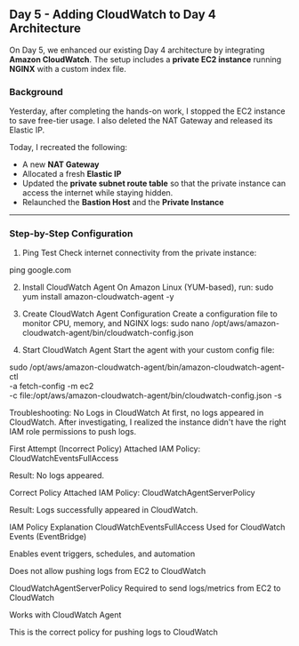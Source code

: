 ## Day 5 - Adding CloudWatch to Day 4 Architecture

On Day 5, we enhanced our existing Day 4 architecture by integrating **Amazon CloudWatch**. The setup includes a **private EC2 instance** running **NGINX** with a custom index file.

### Background
Yesterday, after completing the hands-on work, I stopped the EC2 instance to save free-tier usage. I also deleted the NAT Gateway and released its Elastic IP.

Today, I recreated the following:
- A new **NAT Gateway**
- Allocated a fresh **Elastic IP**
- Updated the **private subnet route table** so that the private instance can access the internet while staying hidden.
- Relaunched the **Bastion Host** and the **Private Instance**

---

### Step-by-Step Configuration

1. Ping Test
Check internet connectivity from the private instance:

ping google.com


2. Install CloudWatch Agent
On Amazon Linux (YUM-based), run:
sudo yum install amazon-cloudwatch-agent -y

3. Create CloudWatch Agent Configuration
Create a configuration file to monitor CPU, memory, and NGINX logs:
sudo nano /opt/aws/amazon-cloudwatch-agent/bin/cloudwatch-config.json


4. Start CloudWatch Agent
Start the agent with your custom config file:

sudo /opt/aws/amazon-cloudwatch-agent/bin/amazon-cloudwatch-agent-ctl \
-a fetch-config -m ec2 \
-c file:/opt/aws/amazon-cloudwatch-agent/bin/cloudwatch-config.json -s




Troubleshooting: No Logs in CloudWatch
At first, no logs appeared in CloudWatch. After investigating, I realized the instance didn't have the right IAM role permissions to push logs.

First Attempt (Incorrect Policy)
Attached IAM Policy: CloudWatchEventsFullAccess

Result: No logs appeared.

Correct Policy
Attached IAM Policy: CloudWatchAgentServerPolicy

Result: Logs successfully appeared in CloudWatch.



IAM Policy Explanation
CloudWatchEventsFullAccess
Used for CloudWatch Events (EventBridge)

Enables event triggers, schedules, and automation

Does not allow pushing logs from EC2 to CloudWatch

CloudWatchAgentServerPolicy
Required to send logs/metrics from EC2 to CloudWatch

Works with CloudWatch Agent

This is the correct policy for pushing logs to CloudWatch



